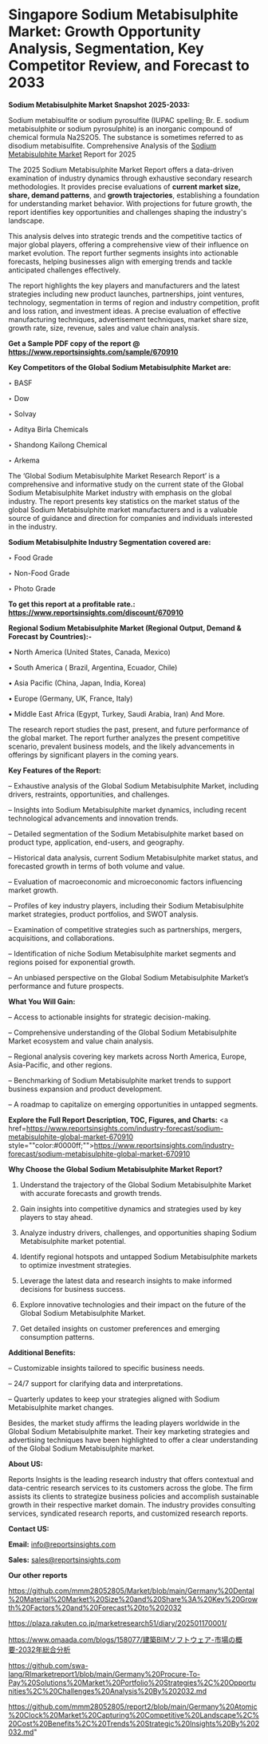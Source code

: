# Singapore Sodium Metabisulphite Market: Growth Opportunity Analysis, Segmentation, Key Competitor Review, and Forecast to 2033

<strong>Sodium Metabisulphite Market Snapshot 2025-2033:</strong>

Sodium metabisulfite or sodium pyrosulfite (IUPAC spelling; Br. E. sodium metabisulphite or sodium pyrosulphite) is an inorganic compound of chemical formula Na2S2O5. The substance is sometimes referred to as disodium metabisulfite. Comprehensive Analysis of the <a href=https://www.reportsinsights.com/sample/670910>Sodium Metabisulphite Market</a> Report for 2025

The 2025 Sodium Metabisulphite Market Report offers a data-driven examination of industry dynamics through exhaustive secondary research methodologies. It provides precise evaluations of <strong>current market size, share, demand patterns</strong>, and <strong>growth trajectories</strong>, establishing a foundation for understanding market behavior. With projections for future growth, the report identifies key opportunities and challenges shaping the industry's landscape.

This analysis delves into strategic trends and the competitive tactics of major global players, offering a comprehensive view of their influence on market evolution. The report further segments insights into actionable forecasts, helping businesses align with emerging trends and tackle anticipated challenges effectively.

The report highlights the key players and manufacturers and the latest strategies including new product launches, partnerships, joint ventures, technology, segmentation in terms of region and industry competition, profit and loss ration, and investment ideas. A precise evaluation of effective manufacturing techniques, advertisement techniques, market share size, growth rate, size, revenue, sales and value chain analysis.

<strong>Get a Sample PDF copy of the report @ <a href=https://www.reportsinsights.com/sample/670910 style=color:#0000ff;>https://www.reportsinsights.com/sample/670910</a></strong>

<strong>Key Competitors of the Global Sodium Metabisulphite Market are:</strong>

‣ BASF 

‣ Dow 

‣ Solvay

‣ Aditya Birla Chemicals

‣ Shandong Kailong Chemical

‣ Arkema

The ‘Global Sodium Metabisulphite Market Research Report’ is a comprehensive and informative study on the current state of the Global Sodium Metabisulphite Market industry with emphasis on the global industry. The report presents key statistics on the market status of the global Sodium Metabisulphite market manufacturers and is a valuable source of guidance and direction for companies and individuals interested in the industry.

<strong>Sodium Metabisulphite Industry Segmentation covered are:</strong>

‣ Food Grade

‣ Non-Food Grade

‣ Photo Grade

<strong>To get this report at a profitable rate.: <a href=https://www.reportsinsights.com/discount/670910 style=color:#0000ff;>https://www.reportsinsights.com/discount/670910</a></strong>

<strong>Regional Sodium Metabisulphite Market (Regional Output, Demand &amp; Forecast by Countries):-</strong>

• North America (United States, Canada, Mexico)

• South America ( Brazil, Argentina, Ecuador, Chile)

• Asia Pacific (China, Japan, India, Korea)

• Europe (Germany, UK, France, Italy)

• Middle East Africa (Egypt, Turkey, Saudi Arabia, Iran) And More.

The research report studies the past, present, and future performance of the global market. The report further analyzes the present competitive scenario, prevalent business models, and the likely advancements in offerings by significant players in the coming years.

<strong>Key Features of the Report:</strong>

– Exhaustive analysis of the Global Sodium Metabisulphite Market, including drivers, restraints, opportunities, and challenges.

– Insights into Sodium Metabisulphite market dynamics, including recent technological advancements and innovation trends.

– Detailed segmentation of the Sodium Metabisulphite market based on product type, application, end-users, and geography.

– Historical data analysis, current Sodium Metabisulphite market status, and forecasted growth in terms of both volume and value.

– Evaluation of macroeconomic and microeconomic factors influencing market growth.

– Profiles of key industry players, including their Sodium Metabisulphite market strategies, product portfolios, and SWOT analysis.

– Examination of competitive strategies such as partnerships, mergers, acquisitions, and collaborations.

– Identification of niche Sodium Metabisulphite market segments and regions poised for exponential growth.

– An unbiased perspective on the Global Sodium Metabisulphite Market’s performance and future prospects.

<strong>What You Will Gain:</strong>

– Access to actionable insights for strategic decision-making.

– Comprehensive understanding of the Global Sodium Metabisulphite Market ecosystem and value chain analysis.

– Regional analysis covering key markets across North America, Europe, Asia-Pacific, and other regions.

– Benchmarking of Sodium Metabisulphite market trends to support business expansion and product development.

– A roadmap to capitalize on emerging opportunities in untapped segments.

<strong>Explore the Full Report Description, TOC, Figures, and Charts:</strong>
<a href=https://www.reportsinsights.com/industry-forecast/sodium-metabisulphite-global-market-670910 style=""color:#0000ff;"">https://www.reportsinsights.com/industry-forecast/sodium-metabisulphite-global-market-670910</a>

<strong>Why Choose the Global Sodium Metabisulphite Market Report?</strong>

1. Understand the trajectory of the Global Sodium Metabisulphite Market with accurate forecasts and growth trends.

2. Gain insights into competitive dynamics and strategies used by key players to stay ahead.

3. Analyze industry drivers, challenges, and opportunities shaping Sodium Metabisulphite market potential.

4. Identify regional hotspots and untapped Sodium Metabisulphite markets to optimize investment strategies.

5. Leverage the latest data and research insights to make informed decisions for business success.

6. Explore innovative technologies and their impact on the future of the Global Sodium Metabisulphite Market.

7. Get detailed insights on customer preferences and emerging consumption patterns.

<strong>Additional Benefits:</strong>

– Customizable insights tailored to specific business needs.

– 24/7 support for clarifying data and interpretations.

– Quarterly updates to keep your strategies aligned with Sodium Metabisulphite market changes.

Besides, the market study affirms the leading players worldwide in the Global Sodium Metabisulphite market. Their key marketing strategies and advertising techniques have been highlighted to offer a clear understanding of the Global Sodium Metabisulphite market.

<strong><strong>About US</strong>:</strong>

Reports Insights is the leading research industry that offers contextual and data-centric research services to its customers across the globe. The firm assists its clients to strategize business policies and accomplish sustainable growth in their respective market domain. The industry provides consulting services, syndicated research reports, and customized research reports.

<strong>Contact US:</strong>

<p class=><b>Email:</b> <a href=mailto:info@reportsinsights.com>info@reportsinsights.com</a></p>
<p class=><b>Sales:</b> <a href=mailto:sales@reportsinsights.com>sales@reportsinsights.com</a></p>

<strong>Our other reports</strong>

<a href=https://github.com/mmm28052805/Market/blob/main/Germany%20Dental%20Material%20Market%20Size%20and%20Share%3A%20Key%20Growth%20Factors%20and%20Forecast%20to%202032>https://github.com/mmm28052805/Market/blob/main/Germany%20Dental%20Material%20Market%20Size%20and%20Share%3A%20Key%20Growth%20Factors%20and%20Forecast%20to%202032</a>

<a href=https://plaza.rakuten.co.jp/marketresearch51/diary/202501170001/>https://plaza.rakuten.co.jp/marketresearch51/diary/202501170001/</a>

<a href=https://www.omaada.com/blogs/158077/建築BIMソフトウェア-市場の概要-2032年総合分析>https://www.omaada.com/blogs/158077/建築BIMソフトウェア-市場の概要-2032年総合分析</a>

<a href=https://github.com/swa-lang/RImarketreport1/blob/main/Germany%20Procure-To-Pay%20Solutions%20Market%20Portfolio%20Strategies%2C%20Opportunities%2C%20Challenges%20Analysis%20By%202032.md>https://github.com/swa-lang/RImarketreport1/blob/main/Germany%20Procure-To-Pay%20Solutions%20Market%20Portfolio%20Strategies%2C%20Opportunities%2C%20Challenges%20Analysis%20By%202032.md</a>

<a href=https://github.com/mmm28052805/report2/blob/main/Germany%20Atomic%20Clock%20Market%20Capturing%20Competitive%20Landscape%2C%20Cost%20Benefits%2C%20Trends%20Strategic%20Insights%20By%202032.md>https://github.com/mmm28052805/report2/blob/main/Germany%20Atomic%20Clock%20Market%20Capturing%20Competitive%20Landscape%2C%20Cost%20Benefits%2C%20Trends%20Strategic%20Insights%20By%202032.md</a>"
